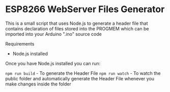 # ESP8266 WebServer Files Generator #

This is a small script that uses Node.js to generate a header file
that contains declaration of files stored into the PROGMEM
which can be imported into your Arduino ".ino" source code




Requirements

- Node.js installed



Once you have Node.js installed  you can run:

`npm run build` - To generate the Header File
`npm run watch` - To watch the public folder and automatically generate the Header File whenever you make changes inside the folder